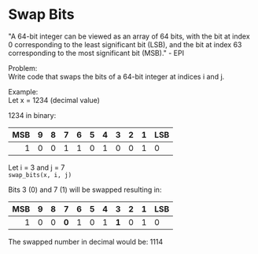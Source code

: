 # Swap Bits

"A 64-bit integer can be viewed as an array of 64 bits, with the bit at index 0 corresponding to the least significant bit (LSB), and the bit at index 63 corresponding to the most significant bit (MSB)." - EPI

Problem:  
Write code that swaps the bits of a 64-bit integer at indices i and j.</p>

Example:  
Let x = 1234 (decimal value)  

1234 in binary:  

|MSB | 9 | 8 | 7 | 6 | 5 | 4 | 3 | 2 | 1 |LSB|  
|---:|---|---|---|---|---|---|---|---|---|---|
|  1 | 0 | 0 | 1 | 1 | 0 | 1 | 0 | 0 | 1 | 0 |   
  
Let i = 3 and j = 7  
```swap_bits(x, i, j)```  
  
Bits 3 (0) and 7 (1) will be swapped resulting in:  

|MSB | 9 | 8 |   7   | 6 | 5 | 4 |   3   | 2 | 1 |LSB|  
|---:|---|---|-------|---|---|---|-------|---|---|---|
|  1 | 0 | 0 | **0** | 1 | 0 | 1 | **1** | 0 | 1 | 0 | 
  
The swapped number in decimal would be: 1114